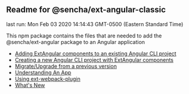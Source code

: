 ## Readme for @sencha/ext-angular-classic

last run: Mon Feb 03 2020 14:14:43 GMT-0500 (Eastern Standard Time)

This npm package contains the files that are needed to add the @sencha/ext-angular package to an Angular application

- [Adding ExtAngular components to an existing Angular CLI project](https://github.com/sencha/ext-angular/blob/ext-angular-7.1.1/packages/ext-angular-classic//Users/marcgusmano/_git/sencha/ext-allshared/generate/filetemplates/angular/guides/Adding_ExtAngular_to_Angular_CLI_project.md)
- [Creating a new Angular CLI project with ExtAngular components](https://github.com/sencha/ext-angular/blob/ext-angular-7.1.1/packages/ext-angular-classic//Users/marcgusmano/_git/sencha/ext-allshared/generate/filetemplates/angular/guides//Users/marcgusmano/_git/sencha/ext-allshared/generate/filetemplates/angular/guides/Creating_Angular_CLI_ExtAngular.md)
- [Migrate/Upgrade from a previous version](https://github.com/sencha/ext-angular/blob/ext-angular-7.1.1/packages/ext-angular-classic/MIGRATE.md)
- [Understanding An App](https://github.com/sencha/ext-angular/blob/ext-angular-7.1.1/packages/ext-angular-classic/UNDERSTANDING_AN_APP.md)
- [Using ext-webpack-plugin](https://github.com/sencha/ext-angular/blob/ext-angular-7.1.1/packages/ext-angular-classic/USING_EXT_WEBPACK_PLUGIN.md)
- [What's New](https://github.com/sencha/ext-angular/blob/ext-angular-7.1.1/packages/ext-angular-classic/WHATS_NEW.md)
